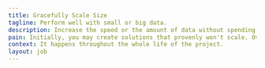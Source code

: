 ```yaml
---
title: Gracefully Scale Size
tagline: Perform well with small or big data.
description: Increase the speed or the amount of data without spending energy thinking about scaling issues. This means you can start simple and lightweight and still scale up to large volumes.
pain: Initially, you may create solutions that provenly won't scale. Over time, after the project starts to grow, you will want to change the architecture.
context: It happens throughout the whole life of the project.
layout: job
---
```


